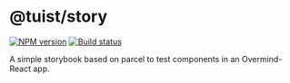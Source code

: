 # @tuist/story

[![NPM version][npm-image]][npm-url]
[![Build status][travis-image]][travis-url]

[npm-image]: https://img.shields.io/npm/v/@tuist/story.svg?style=flat
[npm-url]: https://npmjs.org/package/@tuist/story
[travis-image]: https://img.shields.io/travis/tuist-org/tuist.svg?style=flat
[travis-url]: https://travis-ci.org/tuist-org/tuist

A simple storybook based on parcel to test components in an Overmind-React app.
